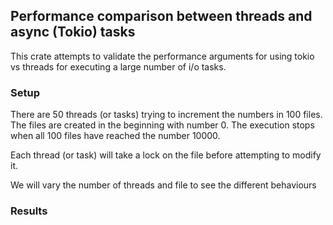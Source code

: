 ## Performance comparison between threads and async (Tokio) tasks

This crate attempts to validate the performance arguments for using tokio vs threads for executing a large number of i/o tasks.

### Setup
There are 50 threads (or tasks) trying to increment the numbers in 100 files. The files are created in the beginning with number 0. The execution stops when all 100 files have reached the number 10000. 

Each thread (or task) will take a lock on the file before attempting to modify it.

We will vary the number of threads and file to see the different behaviours

### Results



